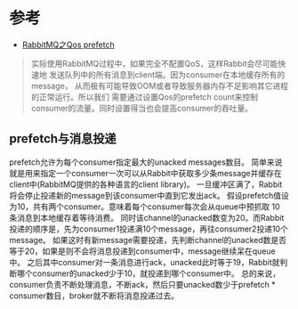 # 参考

- [RabbitMQ之Qos prefetch](https://www.jianshu.com/p/4d043d3045ca)

> 实际使用RabbitMQ过程中，如果完全不配置QoS，这样Rabbit会尽可能快速地
发送队列中的所有消息到client端。因为consumer在本地缓存所有的message，
从而极有可能导致OOM或者导致服务器内存不足影响其它进程的正常运行。所以我们
需要通过设置Qos的prefetch count来控制consumer的流量。同时设置得当也会提高consumer的吞吐量。

## prefetch与消息投递

prefetch允许为每个consumer指定最大的unacked messages数目。
简单来说就是用来指定一个consumer一次可以从Rabbit中获取多少条message并缓存在client中(RabbitMQ提供的各种语言的client library)。
一旦缓冲区满了，Rabbit将会停止投递新的message到该consumer中直到它发出ack。
假设prefetch值设为10，共有两个consumer。意味着每个consumer每次会从queue中预抓取 10 条消息到本地缓存着等待消费。
同时该channel的unacked数变为20。而Rabbit投递的顺序是，先为consumer1投递满10个message，再往consumer2投递10个message。
如果这时有新message需要投递，先判断channel的unacked数是否等于20，如果是则不会将消息投递到consumer中，message继续呆在queue中。
之后其中consumer对一条消息进行ack，unacked此时等于19，Rabbit就判断哪个consumer的unacked少于10，就投递到哪个consumer中。
总的来说，consumer负责不断处理消息，不断ack，然后只要unacked数少于prefetch * consumer数目，broker就不断将消息投递过去。
